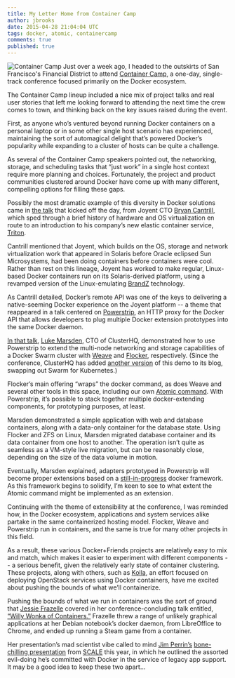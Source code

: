 ```yaml
---
title: My Letter Home from Container Camp
author: jbrooks
date: 2015-04-28 21:04:04 UTC
tags: docker, atomic, containercamp
comments: true
published: true
---
```


![Container Camp](containercamp.png) Just over a week ago, I headed to the outskirts of San Francisco's Financial District to attend [Container Camp](http://container.camp), a one-day, single-track conference focused primarily on the Docker ecosystem. 

The Container Camp lineup included a nice mix of project talks and real user stories that left me looking forward to attending the next time the crew comes to town, and thinking back on the key issues raised during the event.

First, as anyone who’s ventured beyond running Docker containers on a personal laptop or in some other single host scenario has experienced, maintaining the sort of automagical delight that’s powered Docker’s popularity while expanding to a cluster of hosts can be quite a challenge. 

As several of the Container Camp speakers pointed out, the networking, storage, and scheduling tasks that “just work” in a single host context require more planning and choices. Fortunately, the project and product communities clustered around Docker have come up with many different, compelling options for filling these gaps.

Possibly the most dramatic example of this diversity in Docker solutions came in [the talk](https://youtu.be/Ll50EFquwSo) that kicked off the day, from Joyent CTO [Bryan Cantrill](https://twitter.com/bcantrill), which sped through a brief history of hardware and OS virtualization en route to an introduction to his company’s new elastic container service, [Triton](https://www.joyent.com/blog/triton-docker-and-the-best-of-all-worlds). 

Cantrill mentioned that Joyent, which builds on the OS, storage and network virtualization work that appeared in Solaris before Oracle eclipsed Sun Microsystems, had been doing containers before containers were cool. Rather than rest on this lineage, Joyent has worked to make regular, Linux-based Docker containers run on its Solaris-derived platform, using a revamped version of the Linux-emulating [BrandZ](http://www.slideshare.net/bcantrill/illumos-lx) technology.

As Cantrill detailed, Docker’s remote API was one of the keys to delivering a native-seeming Docker experience on the Joyent platform -- a theme that reappeared in a talk centered on [Powerstrip](https://clusterhq.com/blog/powerstrip-prototype-docker-extensions-today/), an HTTP proxy for the Docker API that allows developers to plug multiple Docker extension prototypes into the same Docker daemon. 

[In that talk](https://youtu.be/bAw2djOLGA0), [Luke Marsden](https://twitter.com/lmarsden), CTO of ClusterHQ, demonstrated how to use Powerstrip to extend the multi-node networking and storage capabilities of a Docker Swarm cluster with [Weave](https://github.com/weaveworks/weave) and [Flocker](https://github.com/ClusterHQ/flocker), respectively. (Since the conference, ClusterHQ has added [another version](https://clusterhq.com/blog/data-migration-kubernetes-flocker/) of this demo to its blog, swapping out Swarm for Kubernetes.)

Flocker’s main offering “wraps” the docker command, as does Weave and several other tools in this space, including our own [Atomic command](http://developerblog.redhat.com/2015/04/21/introducing-the-atomic-command/). With Powerstrip, it’s possible to stack together multiple docker-extending components, for prototyping purposes, at least.

Marsden demonstrated a simple application with web and database containers, along with a data-only container for the database state. Using Flocker and ZFS on Linux, Marsden migrated database container and its data container from one host to another. The operation isn’t quite as seamless as a VM-style live migration, but can be reasonably close, depending on the size of the data volume in motion.

Eventually, Marsden explained, adapters prototyped in Powerstrip will become proper extensions based on a [still-in-progress](http://weaveblog.com/2015/04/23/weave-as-a-docker-extension/) docker framework. As this framework begins to solidify, I’m keen to see to what extent the Atomic command might be implemented as an extension.

Continuing with the theme of extensibility at the conference, I was reminded  how, in the Docker ecosystem, applications and system services alike partake in the same containerized hosting model. Flocker, Weave and Powerstrip run in containers, and the same is true for many other projects in this field. 

As a result, these various Docker+Friends projects are relatively easy to mix and match, which makes it easier to experiment with different components -- a serious benefit, given the relatively early state of container clustering. These projects, along with others, such as [Kolla](https://github.com/stackforge/kolla), an effort focused on deploying OpenStack services using Docker containers, have me excited about pushing the bounds of what we’ll containerize.

Pushing the bounds of what we run in containers was the sort of ground that [Jessie Frazelle](https://twitter.com/frazelledazzell) covered in her conference-concluding talk entitled, [“Willy Wonka of Containers.”](https://youtu.be/GsLZz8cZCzc) Frazelle threw a range of unlikely graphical applications at her Debian notebook’s docker daemon, from LibreOffice to Chrome, and ended up running a Steam game from a container.

Her presentation’s mad scientist vibe called to mind [Jim Perrin’s](https://twitter.com/bitintegrity) [bone-chilling presentation](https://youtu.be/m9H4vGzYoeo?t=6h11m) from [SCALE](http://www.socallinuxexpo.org/scale/13x) this year, in which he outlined the assorted evil-doing he’s committed with Docker in the service of legacy app support. It may be a good idea to keep these two apart...